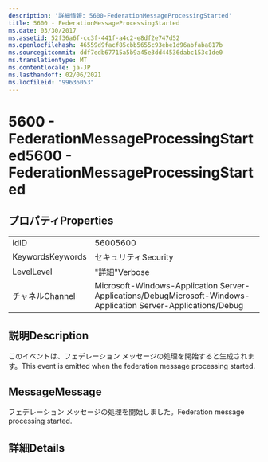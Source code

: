 ```yaml
---
description: '詳細情報: 5600-FederationMessageProcessingStarted'
title: 5600 - FederationMessageProcessingStarted
ms.date: 03/30/2017
ms.assetid: 52f36a6f-cc3f-441f-a4c2-e8df2e747d52
ms.openlocfilehash: 46559d9facf85cbb5655c93ebe1d96abfaba817b
ms.sourcegitcommit: ddf7edb67715a5b9a45e3dd44536dabc153c1de0
ms.translationtype: MT
ms.contentlocale: ja-JP
ms.lasthandoff: 02/06/2021
ms.locfileid: "99636053"
---
```

# <a name="5600---federationmessageprocessingstarted"></a><span data-ttu-id="07fc1-103">5600 - FederationMessageProcessingStarted</span><span class="sxs-lookup"><span data-stu-id="07fc1-103">5600 - FederationMessageProcessingStarted</span></span>

## <a name="properties"></a><span data-ttu-id="07fc1-104">プロパティ</span><span class="sxs-lookup"><span data-stu-id="07fc1-104">Properties</span></span>  
  
|||  
|-|-|  
|<span data-ttu-id="07fc1-105">id</span><span class="sxs-lookup"><span data-stu-id="07fc1-105">ID</span></span>|<span data-ttu-id="07fc1-106">5600</span><span class="sxs-lookup"><span data-stu-id="07fc1-106">5600</span></span>|  
|<span data-ttu-id="07fc1-107">Keywords</span><span class="sxs-lookup"><span data-stu-id="07fc1-107">Keywords</span></span>|<span data-ttu-id="07fc1-108">セキュリティ</span><span class="sxs-lookup"><span data-stu-id="07fc1-108">Security</span></span>|  
|<span data-ttu-id="07fc1-109">Level</span><span class="sxs-lookup"><span data-stu-id="07fc1-109">Level</span></span>|<span data-ttu-id="07fc1-110">"詳細"</span><span class="sxs-lookup"><span data-stu-id="07fc1-110">Verbose</span></span>|  
|<span data-ttu-id="07fc1-111">チャネル</span><span class="sxs-lookup"><span data-stu-id="07fc1-111">Channel</span></span>|<span data-ttu-id="07fc1-112">Microsoft-Windows-Application Server-Applications/Debug</span><span class="sxs-lookup"><span data-stu-id="07fc1-112">Microsoft-Windows-Application Server-Applications/Debug</span></span>|  
  
## <a name="description"></a><span data-ttu-id="07fc1-113">説明</span><span class="sxs-lookup"><span data-stu-id="07fc1-113">Description</span></span>  

 <span data-ttu-id="07fc1-114">このイベントは、フェデレーション メッセージの処理を開始すると生成されます。</span><span class="sxs-lookup"><span data-stu-id="07fc1-114">This event is emitted when the federation message processing started.</span></span>  
  
## <a name="message"></a><span data-ttu-id="07fc1-115">Message</span><span class="sxs-lookup"><span data-stu-id="07fc1-115">Message</span></span>  

 <span data-ttu-id="07fc1-116">フェデレーション メッセージの処理を開始しました。</span><span class="sxs-lookup"><span data-stu-id="07fc1-116">Federation message processing started.</span></span>  
  
## <a name="details"></a><span data-ttu-id="07fc1-117">詳細</span><span class="sxs-lookup"><span data-stu-id="07fc1-117">Details</span></span>
